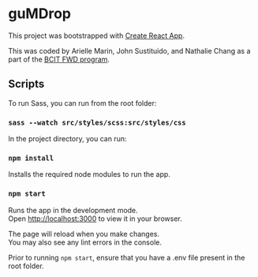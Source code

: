 # guMDrop

This project was bootstrapped with [Create React App](https://github.com/facebook/create-react-app).

This was coded by Arielle Marin, John Sustituido, and Nathalie Chang as a part of the [BCIT FWD program](https://www.bcit.ca/programs/front-end-web-developer-certificate-full-time-6535cert/).

## Scripts

To run Sass, you can run from the root folder:

### `sass --watch src/styles/scss:src/styles/css`

In the project directory, you can run:

### `npm install`

Installs the required node modules to run the app.

### `npm start`

Runs the app in the development mode.\
Open [http://localhost:3000](http://localhost:3000) to view it in your browser.

The page will reload when you make changes.\
You may also see any lint errors in the console.

Prior to running `npm start`, ensure that you have a .env file present in the root folder.